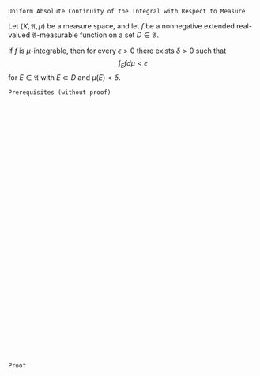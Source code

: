 ```
Uniform Absolute Continuity of the Integral with Respect to Measure
```
Let $(X, \mathfrak{A}, \mu)$ be a measure space, and
let $f$ be a nonnegative extended real-valued $\mathfrak{A}$-measurable function on a set $D\in\mathfrak{A}$.

If $f$ is $\mu$-integrable, then for every $\epsilon>0$ there exists $\delta>0$ such that
$$
\int_E f d\mu < \epsilon
$$
for $E\in\mathfrak{A}$ with $E \subset D$ and $\mu(E)<\delta$.

```
Prerequisites (without proof)
```

<br>
<br>
<br>
<br>
<br>
<br>
<br>
<br>
<br>
<br>
<br>
<br>
<br>
<br>
<br>
<br>
<br>
<br>
<br>
<br>
<br>
<br>
<br>
<br>
<br>
<br>
<br>
<br>
<br>
<br>


```
Proof
```
